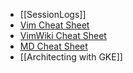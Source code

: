 
- [[SessionLogs]]
- [Vim Cheat Sheet](https://vim.rtorr.com/)
- [VimWiki Cheat Sheet](http://thedarnedestthing.com/vimwiki%20cheatsheet)
- [MD Cheat Sheet](https://github.com/adam-p/markdown-here/wiki/Markdown-Cheatsheet)
- [[Architecting with GKE]] 
